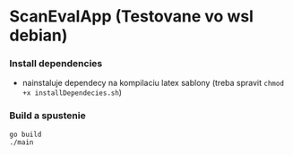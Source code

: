 # ScanEvalApp (Testovane vo wsl debian)
### Install dependencies
- nainstaluje dependecy na kompilaciu latex sablony (treba spravit `chmod +x installDependecies.sh`)

### Build a spustenie
`go build` \
`./main`
